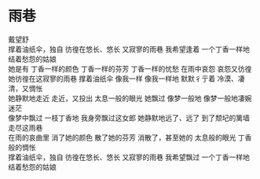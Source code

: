 <div class="container">     
    <h1 class="title">雨巷</h1>
    <div class="author">戴望舒</div> 
    <div class="poem-content">
            <span class="poem-line">撑着油纸伞，独自</span>
            <span class="poem-line">彷徨在悠长、悠长</span>
            <span class="poem-line">又寂寥的雨巷</span>
            <span class="poem-line">我希望逢着</span>
            <span class="poem-line">一个丁香一样地</span>
            <span class="poem-line">结着愁怨的姑娘</span>
            <!-- divider --> 
            <div class="divider"></div> 
            <span class="poem-line">她是有</span>
            <span class="poem-line">丁香一样的颜色</span>
            <span class="poem-line">丁香一样的芬芳</span>
            <span class="poem-line">丁香一样的忧愁</span>
            <span class="poem-line">在雨中哀怨</span>
            <span class="poem-line">哀怨又彷徨</span>
            <!-- divider --> 
            <div class="divider"></div>
            <!-- divider --> 
            <span class="poem-line">她彷徨在这寂寥的雨巷</span>
            <span class="poem-line">撑着油纸伞</span>
            <span class="poem-line">像我一样</span>
            <span class="poem-line">像我一样地</span>
            <span class="poem-line">默默彳亍着</span>
            <span class="poem-line">冷漠、凄清，又惆怅</span>
            <!-- divider --> 
            <div class="divider"></div>
            <!-- divider --> 
            <span class="poem-line">她静默地走近</span>
            <span class="poem-line">走近，又投出</span>
            <span class="poem-line">太息一般的眼光</span>
            <span class="poem-line">她飘过</span>
            <span class="poem-line">像梦一般地</span>
            <span class="poem-line">像梦一般地凄婉迷茫</span>
            <!-- divider --> 
            <div class="divider"></div>
            <!-- divider --> 
            <span class="poem-line">像梦中飘过</span>
            <span class="poem-line">一枝丁香地</span>
            <span class="poem-line">我身旁飘过这女郎</span>
            <span class="poem-line">她静默地远了、远了</span>
            <span class="poem-line">到了颓圮的篱墙</span>
            <span class="poem-line">走尽这雨巷</span>
            <!-- divider --> 
            <div class="divider"></div>
            <!-- divider --> 
            <span class="poem-line">在雨的哀曲里</span>
            <span class="poem-line">消了她的颜色</span>
            <span class="poem-line">散了她的芬芳</span>
            <span class="poem-line">消散了，甚至她的</span>
            <span class="poem-line">太息般的眼光</span>
            <span class="poem-line">丁香般的惆怅</span>
            <!-- divider --> 
            <div class="divider"></div>
            <!-- divider --> 
            <span class="poem-line">撑着油纸伞，独自</span>
            <span class="poem-line">彷徨在悠长、悠长</span>
            <span class="poem-line">又寂寥的雨巷</span>
            <span class="poem-line">我希望飘过</span>
            <span class="poem-line">一个丁香一样地</span>
            <span class="poem-line">结着愁怨的姑娘</span>
    </div>
</div>